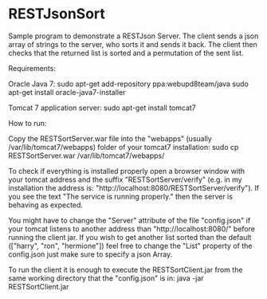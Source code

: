 # RESTJsonSort

Sample program to demonstrate a RESTJson Server. The client sends a json array of strings to the server, who sorts it and sends it back. The client then checks that the returned list is sorted and a permutation of the sent list.

Requirements:

Oracle Java 7:
sudo apt-get add-repository ppa:webupd8team/java 
sudo apt-get install oracle-java7-installer

Tomcat 7 application server:
sudo apt-get install tomcat7


How to run:

Copy the RESTSortServer.war file into the "webapps" (usually /var/lib/tomcat7/webapps) folder 
of your tomcat7 installation:
sudo cp RESTSortServer.war /var/lib/tomcat7/webapps/

To check if everything is installed properly open a browser window with your tomcat address and the suffix "RESTSortServer/verify" 
(e.g. in my installation the address is: "http://localhost:8080/RESTSortServer/verify"). If you see
the text "The service is running properly." then the server is behaving as expected.

You might have to change the "Server" attribute of the file "config.json" if your tomcat listens to another address than 
"http://localhost:8080/" before running the client jar. If you wish to get another list sorted than the default (["harry", "ron", "hermione"])
feel free to change the "List" property of the config.json just make sure to specify a json Array.

To run the client it is enough to execute the RESTSortClient.jar from the same working directory that the "config.json" is in:
java -jar RESTSortClient.jar
